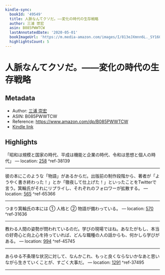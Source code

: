 ```yaml
---
kindle-sync:
  bookId: '49549'
  title: 人脈なんてクソだ。――変化の時代の生存戦略
  author: 三浦 崇宏
  asin: B085PWWTCW
  lastAnnotatedDate: '2020-05-01'
  bookImageUrl: 'https://m.media-amazon.com/images/I/813eJXmnn6L._SY160.jpg'
  highlightsCount: 5
---
```

# 人脈なんてクソだ。――変化の時代の生存戦略
## Metadata
* Author: [三浦 崇宏](https://www.amazon.comundefined)
* ASIN: B085PWWTCW
* Reference: https://www.amazon.com/dp/B085PWWTCW
* [Kindle link](kindle://book?action=open&asin=B085PWWTCW)

## Highlights
「昭和は規模と国家の時代、平成は機能と企業の時代、令和は思想と個人の時代」 — location: [258](kindle://book?action=open&asin=B085PWWTCW&location=258) ^ref-38139

---
彼の本にこのような「物語」があるからだ。出版前の制作段階から、著者が「ようやく書き終わった！」とか「徹夜して仕上げた！」といったことをTwitterで言う。箕輪氏がそれにリプライし、それぞれのフォロワーが拡散する。 — location: [565](kindle://book?action=open&asin=B085PWWTCW&location=565) ^ref-65366

---
つまり箕輪氏の本には ① 人格と ② 物語が備わっている。 — location: [570](kindle://book?action=open&asin=B085PWWTCW&location=570) ^ref-31636

---
教わる人間の姿勢が問われているのだ。学びの現場ではね。あなたがもし、本当の好奇心と向上心を持っていれば、どんな職種の人の話からも、何かしら学びがある。 — location: [994](kindle://book?action=open&asin=B085PWWTCW&location=994) ^ref-45745

---
あらゆる不条理な状況に対して、なんかこれ、もっと良くならないかなあと思いながら生きていくことが、すごく大事だ。 — location: [1291](kindle://book?action=open&asin=B085PWWTCW&location=1291) ^ref-37495

---

